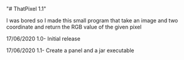 "# ThatPixel 1.1" 

I was bored so I made this small program that take an image and two coordinate and return the RGB value of the given pixel

17/06/2020 1.0- Initial release

17/06/2020 1.1- Create a panel and a jar executable